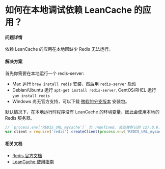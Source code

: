 # 如何在本地调试依赖 LeanCache 的应用？

#### 问题详情
依赖 LeanCache 的应用在本地因缺少 Redis 无法运行。

#### 解决方案
首先你需要在本地运行一个 redis-server:

* Mac 运行 `brew install redis` 安装，然后用 `redis-server` 启动
* Debian/Ubuntu 运行 `apt-get install redis-server`, CentOS/RHEL 运行 `yum install redis`
* Windows 尚无官方支持，可以下载 [微软的分支版本](https://github.com/MSOpenTech/redis/releases) 安装包。

默认情况下，在本地运行时程序没有 LeanCache 的环境变量，因此会使用本地的 Redis 服务器。

```javascript
// `process.env['REDIS_URL_mycache']` 为 undefined, 会连接默认的 127.0.0.1:6379
var client = require('redis').createClient(process.env['REDIS_URL_mycache']);
```

#### 相关文档
* [Redis 官方文档](http://redis.io/documentation)
* [LeanCache 使用指南](https://leancloud.cn/docs/leancache_guide.html)
